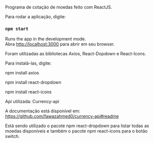 Programa de cotação de moedas feito com ReactJS. 



Para rodar a aplicação, digite:

### `npm start`

Runs the app in the development mode.\
Abra [http://localhost:3000](http://localhost:3000) para abrir em seu browser.

Foram utilizadas as bibliotecas Axios, React-Dopdown e React-Icons.

Para instalá-las, digite:

npm install axios

npm install react-dropdown

npm install react-icons

Api utilizada: 
Currency-api

A documentação está disponível em: 
https://github.com/fawazahmed0/currency-api#readme 

Está sendo utilizado o pacote npm react-dropdown para listar todas as moedas disponíveis e também o pacote npm react-icons para o botão switch. 